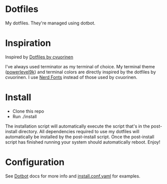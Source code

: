 # Dotfiles

My dotfiles. They're managed using dotbot.

# Inspiration

Inspired by [Dotfiles by cvuorinen](https://github.com/cvuorinen/dotfiles)

I've always used terminator as my terminal of choice. My terminal theme ([powerlevel9k](https://github.com/bhilburn/powerlevel9k)) and terminal colors are directly inspired by the dotfiles by cvuorinen. I use [Nerd Fonts](https://github.com/ryanoasis/nerd-fonts) instead of those used by cvuorinen.

# Install

 - Clone this repo
 - Run ./install

 The installation script will automatically execute the script that's in the post-install directory. All dependencies required to use my dotfiles will automatically be installed by the post-install script. Once the post-install script has finished running your system should automatically reboot. Enjoy!

 # Configuration

 See [Dotbot](https://github.com/anishathalye/dotbot/) docs for more info and [install.conf.yaml](https://github.com/dqfan2012/dotfiles/blob/master/install.conf.yaml) for examples.
